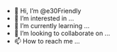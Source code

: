 - 👋 Hi, I’m @e30Friendly
- 👀 I’m interested in ...
- 🌱 I’m currently learning ...
- 💞️ I’m looking to collaborate on ...
- 📫 How to reach me ...

<!---
e30Friendly/e30Friendly is a ✨ special ✨ repository because its `README.md` (this file) appears on your GitHub profile.
You can click the Preview link to take a look at your changes.
--->
